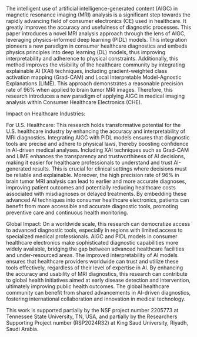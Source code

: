 The intelligent use of artificial intelligence-generated content (AIGC) in magnetic resonance imaging (MRI) analysis is a significant step towards the rapidly advancing field of consumer electronics (CE) used in healthcare. It greatly improves the accuracy and usefulness of diagnostic processes. This paper introduces a novel MRI analysis approach through the lens of AIGC, leveraging physics-informed deep learning (PIDL) models. This integration pioneers a new paradigm in consumer healthcare diagnostics and embeds physics principles into deep learning (DL) models, thus improving interpretability and adherence to physical constraints. Additionally, this method improves the visibility of the healthcare community by integrating explainable AI (XAI) techniques, including gradient-weighted class activation mapping (Grad-CAM) and Local Interpretable Model-Agnostic Explanations (LIME). This approach demonstrates a reasonable precision rate of 96% when applied to brain tumor MRI images. Therefore, this research introduces a new paradigm of applying AIGC in medical imaging analysis within Consumer Healthcare Electronics (CHE).


Impact on Healthcare Industries:

For U.S. Healthcare: This research holds transformative potential for the U.S. healthcare industry by enhancing the accuracy and interpretability of MRI diagnostics. Integrating AIGC with PIDL models ensures that diagnostic tools are precise and adhere to physical laws, thereby boosting confidence in AI-driven medical analyses. Including XAI techniques such as Grad-CAM and LIME enhances the transparency and trustworthiness of AI decisions, making it easier for healthcare professionals to understand and trust AI-generated results. This is crucial for clinical settings where decisions must be reliable and explainable. Moreover, the high precision rate of 96% in brain tumor MRI analysis can lead to earlier and more accurate diagnoses, improving patient outcomes and potentially reducing healthcare costs associated with misdiagnoses or delayed treatments. By embedding these advanced AI techniques into consumer healthcare electronics, patients can benefit from more accessible and accurate diagnostic tools, promoting preventive care and continuous health monitoring.

Global Impact: On a worldwide scale, this research can democratize access to advanced diagnostic tools, especially in regions with limited access to specialized medical professionals. AIGC and PIDL models in consumer healthcare electronics make sophisticated diagnostic capabilities more widely available, bridging the gap between advanced healthcare facilities and under-resourced areas. The improved interpretability of AI models ensures that healthcare providers worldwide can trust and utilize these tools effectively, regardless of their level of expertise in AI. By enhancing the accuracy and usability of MRI diagnostics, this research can contribute to global health initiatives aimed at early disease detection and intervention, ultimately improving public health outcomes. The global healthcare community can benefit from shared advancements in AI-driven diagnostics, fostering international collaboration and innovation in medical technology.

This work is supported partially by the NSF project number 2205773 at Tennessee State University, TN, USA, and partially by the Researchers Supporting Project number (RSP2024R32)
at King Saud University, Riyadh, Saudi Arabia.
